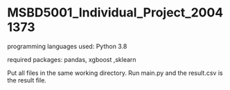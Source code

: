 # MSBD5001_Individual_Project_20041373

programming languages used:
Python 3.8

required packages:
pandas, xgboost ,sklearn

Put all files in the same working directory. Run main.py and the result.csv is the result file. 


